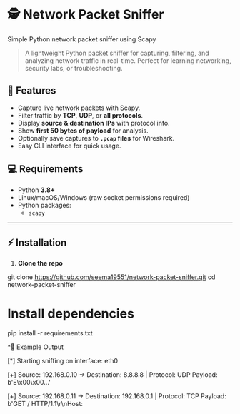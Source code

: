 # 🕵️ Network Packet Sniffer
Simple Python network packet sniffer using Scapy


> A lightweight Python packet sniffer for capturing, filtering, and analyzing network traffic in real-time. Perfect for learning networking, security labs, or troubleshooting.
## 🔹 Features
- Capture live network packets with Scapy.
- Filter traffic by **TCP**, **UDP**, or **all protocols**.
- Display **source & destination IPs** with protocol info.
- Show **first 50 bytes of payload** for analysis.
- Optionally save captures to **`.pcap` files** for Wireshark.
- Easy CLI interface for quick usage.


## 💻 Requirements
- Python **3.8+**
- Linux/macOS/Windows (raw socket permissions required)
- Python packages:
  - `scapy`
---

## ⚡ Installation

1. **Clone the repo**
   
git clone https://github.com/seema19551/network-packet-sniffer.git
cd network-packet-sniffer


# Install dependencies

pip install -r requirements.txt



*🎯 Example Output

[*] Starting sniffing on interface: eth0

[+] Source: 192.168.0.10 → Destination: 8.8.8.8 | Protocol: UDP
    Payload: b'E\x00\x00...'

[+] Source: 192.168.0.11 → Destination: 192.168.0.1 | Protocol: TCP
    Payload: b'GET / HTTP/1.1\r\nHost: 
